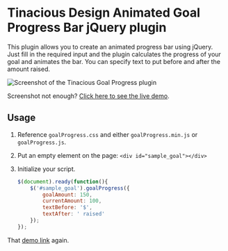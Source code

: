 # Tinacious Design Animated Goal Progress Bar jQuery plugin

This plugin allows you to create an animated progress bar using jQuery. Just fill in the required input and the plugin calculates the progress of your goal and animates the bar. You can specify text to put before and after the amount raised.

![Screenshot of the Tinacious Goal Progress plugin](https://github.com/tinacious/goalProgress/blob/master/screenshot.png?raw=true)

Screenshot not enough? [Click here to see the live demo](http://christinaholly.com/sandbox/plugins/goalProgress/).

## Usage

1. Reference `goalProgress.css` and either `goalProgress.min.js` or `goalProgress.js`.

2. Put an empty element on the page: `<div id="sample_goal"></div>`

3. Initialize your script.
    ```js
    $(document).ready(function(){
        $('#sample_goal').goalProgress({
            goalAmount: 150,
            currentAmount: 100,
            textBefore: '$',
            textAfter: ' raised'
        });
    });
    ```

That [demo link](http://christinaholly.com/sandbox/plugins/goalProgress/) again.